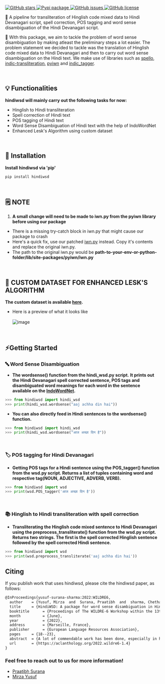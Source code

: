 <p>  
  <a href="https://github.com/praatibhsurana/Hinglish_Hindi_WSD/stargazers">  
    <img src="https://img.shields.io/github/stars/praatibhsurana/hinglish_hindi_wsd.svg?colorA=orange&colorB=orange&logo=github"  
         alt="GitHub stars">  
  </a> 
  <a href="https://pypi.org/project/hindiwsd/">  
      <img src="https://img.shields.io/pypi/v/hindiwsd?colorB=brightgreen" alt="Pypi package">  
  </a>  
  <a href="https://github.com/praatibhsurana/Hinglish_Hindi_WSD/issues">
        <img src="https://img.shields.io/github/issues/praatibhsurana/hinglish_hindi_wsd.svg"
             alt="GitHub issues">
  </a>
  <a href="https://github.com/praatibhsurana/Hinglish_Hindi_WSD/blob/main/LICENSE">  
        <img src="https://img.shields.io/github/license/praatibhsurana/hinglish_hindi_wsd.svg"  
             alt="GitHub license">  
  </a>
</p>  
  
<p> 📌 A pipeline for transliteration of Hinglish code mixed data to Hindi Devanagari script, spell correction, POS tagging and word sense disambiguation of the Hindi Devanagari script.       
</p>  

<p>  
📖 With this package, we aim to tackle the problem of word sense disambiguation by making atleast the preliminary steps a lot easier. The problem statement we decided to tackle was the translation of Hinglish code mixed data to Hindi Devanagari and then to carry out word sense disambiguation on the Hindi text. We make use of libraries such as <a href='https://github.com/hellohaptik/spello'>spello</a>, <a href='https://github.com/indic-transliteration/indic_transliteration_py'>indic-transliteration</a>, <a href='https://github.com/riteshpanjwani/pyiwn'>pyiwn</a> and <a href='https://github.com/avineshpvs/indic_tagger'>indic_tagger</a>.   
</p>  <br>

## 💡 Functionalities

**hindiwsd will mainly carry out the following tasks for now:**

- Hinglish to Hindi transliteration 
- Spell correction of Hindi text
- POS tagging of Hindi text 
- Word Sense Disambiguation of Hindi text with the help of IndoWordNet
- Enhanced Lesk's Algorithm using custom dataset

<br>

## 💾 Installation 
**Install hindiwsd via 'pip'**
```bash  
pip install hindiwsd
```  

<br>

## 🗒️ NOTE
1) **A small change will need to be made to iwn.py from the pyiwn library before using our package** <br> 

- There is a missing try-catch block in iwn.py that might cause our package to crash 
- Here's a quick fix, use our patched [iwn.py](https://github.com/praatibhsurana/pyiwn/blob/patch-1/pyiwn/iwn.py) instead. Copy it's contents and replace the original iwn.py. 
- The path to the original iwn.py would be **path-to-your-env-or-python-folder/lib/site-packages/pyiwn/iwn.py**

<br>

## 📄 CUSTOM DATASET FOR ENHANCED LESK'S ALGORITHM
**The custom dataset is available [here](https://github.com/praatibhsurana/Hinglish_Hindi_WSD/tree/main/dataset).**
- Here is a preview of what it looks like <br><br>
![image](https://user-images.githubusercontent.com/43675042/150093498-056089b4-a957-4c7e-8f32-875d296a353d.png)


<br>

## ⚡Getting Started
### 🔤 Word Sense Disambiguation
- **The wordsense() function from the hindi_wsd.py script.** 
**It prints out the Hindi Devanagari spell corrected sentence, POS tags and disambiguated word meanings for each word in the sentence available on the [IndoWordNet](https://www.cfilt.iitb.ac.in/indowordnet/).** 

```python  
>>> from hindiwsd import hindi_wsd  
>>> print(hindi_wsd.wordsense("aaj achha din hai"))   
```  

- **You can also directly feed in Hindi sentences to the wordsense() function.**
```python  
>>> from hindiwsd import hindi_wsd  
>>> print(hindi_wsd.wordsense("आज अच्छा दिन है"))   
```

<br>

### 🏷️ POS tagging for Hindi Devanagari
- **Getting POS tags for a Hindi sentence using the POS_tagger() function from the wsd.py script. Returns a list of tuples containing word and respective tag(NOUN, ADJECTIVE, ADVERB, VERB).**
```python  
>>> from hindiwsd import wsd  
>>> print(wsd.POS_tagger('आज अच्छा दिन है'))   
```

<br>

### 📚 Hinglish to Hindi transliteration with spell correction
- **Transliterating the Hinglish code mixed sentence to Hindi Devanagari using the preprocess_transliterate() function from the wsd.py script. Returns two strings. The first is the spell corrected Hinglish sentence followed by the spell corrected Hindi sentence.** 
```python  
>>> from hindiwsd import wsd  
>>> print(wsd.preprocess_transliterate('aaj achha din hai'))   
```

## Citing

If you publish work that uses hindiwsd, please cite the hindiwsd paper, as follows:

```latex
@InProceedings{yusuf-surana-sharma:2022:WILDRE6,
  author    = {Yusuf, Mirza  and  Surana, Praatibh  and  sharma, Chethan},
  title     = {HindiWSD: A package for word sense disambiguation in Hinglish \& Hindi},
  booktitle      = {Proceedings of The WILDRE-6 Workshop within the 13th Language Resources and Evaluation Conference},
  month          = {June},
  year           = {2022},
  address        = {Marseille, France},
  publisher      = {European Language Resources Association},
  pages     = {18--23},
  abstract  = {A lot of commendable work has been done, especially in high resource languages such as English, Spanish, French, etc. However, work done for Indic languages such as Hindi, Tamil, Telugu, etc is relatively less due to difficulty in finding relevant datasets, and the complexity of these languages. With the advent of IndoWordnet, we can explore important tasks such as word sense disambiguation, word similarity, and cross-lingual information retrieval, and carry out effective research regarding the same. In this paper, we worked on improving word sense disambiguation for 20 of the most common ambiguous Hindi words by making use of knowledge-based methods. We also came up with â€œhindiwsdâ€, an easy-to-use framework developed in Python that acts as a pipeline for transliteration of Hinglish code-mixed text followed by spell correction, POS tagging, and word sense disambiguation of Hindi text. We also curated a dataset of these 20 most used ambiguous Hindi words. This dataset was then used to enhance a modified Lesk's algorithm and more accurately carry out word sense disambiguation. We achieved an accuracy of about 71\% using our customized Leskâ€™s algorithm which was an improvement to the accuracy of about 34\% using the original Leskâ€™s algorithm on the test set.},
  url       = {https://aclanthology.org/2022.wildre6-1.4}
}
```


### Feel free to reach out to us for more information!
- [Praatibh Surana](https://github.com/praatibhsurana)
- [Mirza Yusuf](https://github.com/YusufBaig7)
